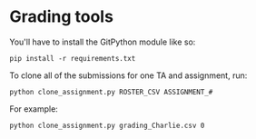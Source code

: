 # Grading tools 

You'll have to install the GitPython module like so:

`pip install -r requirements.txt`

To clone all of the submissions for one TA and assignment, run:

`python clone_assignment.py ROSTER_CSV ASSIGNMENT_#`

For example:

`python clone_assignment.py grading_Charlie.csv 0`
